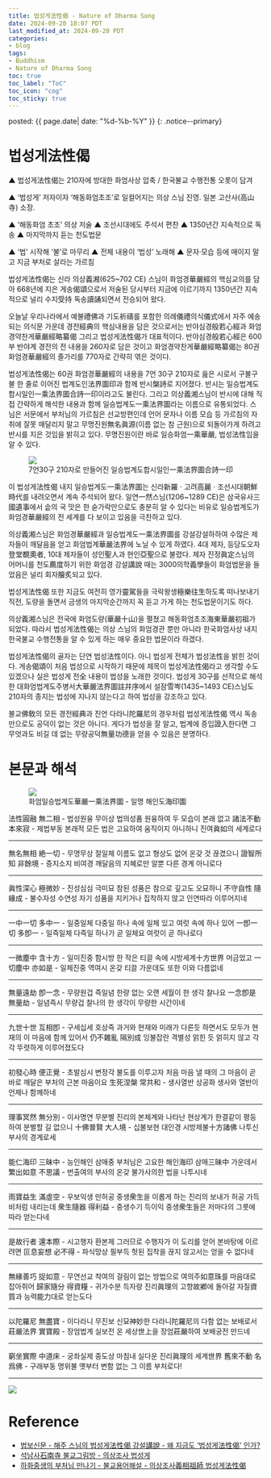 ```yaml
---
title: 법성게法性偈 - Nature of Dharma Song
date: 2024-09-20 18:07 PDT
last_modified_at: 2024-09-20 PDT
categories:
- blog
tags:
- Buddhism
- Nature of Dharma Song
toc: true
toc_label: "ToC"
toc_icon: "cog"
toc_sticky: true
---
```


<head>
	<link rel="stylesheet" href="/resource/styles.css">
</head>

posted: {{ page.date| date: "%d-%b-%Y" }}
{: .notice--primary}

<h1 id="nature-of-dharma">
법성게法性偈
</h1>

&#9650; 법성게法性偈는 210자에 방대한 화엄사상 압축 / 한국불교 수행전통 오롯이 담겨

&#9650; ‘법성게’ 저자이자 ‘해동화엄초조’로 일컬어지는 의상 스님 진영. 일본 고산사(高山寺) 소장.

&#9650; ‘해동화엄 초조’ 의상 저술
&#9650; 조선시대에도 주석서 편찬
&#9650; 1350년간 지속적으로 독송
&#9650; 마지막까지 듣는 천도법문

&#9650; ‘법’ 시작해 ‘불’로 마무리
&#9650; 전체 내용이 ‘법성’ 노래해
&#9650; 문자·모습 등에 매이지 말고 지금 부처로 살라는 가르침

법성게法性偈는 신라 의상義湘(625~702 CE) 스님이 화엄경華嚴經의 핵심교의를 담아 668년에 지은 게송偈頌으로서
저술된 당시부터 지금에 이르기까지 1350년간 지속적으로 널리 수지受持 독송讀誦되면서 전승되어 왔다.


오늘날 우리나라에서 예불禮佛과 기도祈禱를 포함한 의례儀禮의식儀式에서 자주 예송되는 의식문 가운데
경전經典의 핵심내용을 담은 것으로서는
반야심경般若心經과 화엄경약찬게華嚴經略纂偈 그리고 법성게法性偈가 대표적이다.
반야심경般若心經은 600부 반야계 경전의 전 내용을 260자로 담은 것이고
화엄경약찬게華嚴經略纂偈는 80권 화엄경華嚴經의 졸가리를 770자로 간략히 엮은 것이다.

법성게法性偈는 60권 화엄경華嚴經의 내용을 7언 30구 210자로 읊은 시로서
구불구불 한 줄로 이어진 법계도인法界圖印과 함께 반시槃詩로 지어졌다.
반시는 일승법계도합시일인一乘法界圖合詩一印이라고도 불린다.
그리고 의상義湘스님이 반시에 대해 직접 간략하게 해석한 내용과 함께
일승법계도一乘法界圖라는 이름으로 유통되었다.
스님은 서문에서 부처님의 가르침은 선교방편인데
언어 문자나 이름 모습 등 가르침의 자취에 잘못 매달리지 말고
무명진원無名眞源(이름 없는 참 근원)으로 되돌아가게 하려고 반시를 지은 것임을 밝히고 있다.
무명진원이란 바로 일승화엄一乘華嚴, 법성法性임을 알 수 있다.

<div class="fig-container">
	<figure>
		<img src="/assets/images/buddhism/nature-of-dharma-song-01.jpg">
		<figcaption>
			7언30구 210자로 만들어진 일승법계도합시일인一乘法界圖合詩一印
		</figcaption>
	</figure>
</div>

이 법성게法性偈 내지 일승법계도一乘法界圖는
신라新羅&nbsp;&sdot;&nbsp;고려高麗&nbsp;&sdot;&nbsp;조선시대朝鮮時代를 내려오면서 계속 주석되어 왔다.
일연一然스님(1206~1289 CE)은
삼국유사三國遺事에서 솥의 국 맛은 한 숟가락만으로도 충분히 알 수 있다는 비유로
일승법계도가 화엄경華嚴經의 전 세계를 다 보이고 있음을 극찬하고 있다.

의상義湘스님은 화엄경華嚴經과
일승법계도一乘法界圖를 강설강설하하여 수많은 제자들이 깨달음을 얻고 화엄법계華嚴法界에 노닐 수 있게 하였다.
4대 제자, 등당도오자登堂覩奧者, 10대 제자들이 성인聖人과 현인亞聖으로 불렸다.
제자 진정眞定스님의 어머니를 천도薦度하기 위한 화엄경 강설講說 때는
3000의학義學들이 화엄법문을 들었음은 널리 회자膾炙되고 있다.

법성게法性偈 또한 지금도 여전히 영가靈駕들을 극락왕생極樂往生하도록 떠나보내기 직전,
도량을 돌면서 금생의 마지막순간까지 꼭 듣고 가게 하는 천도법문이기도 하다.

의상義湘스님은 전국에 화엄도량(華嚴十山)을 펼쳤고
해동화엄초조海東華嚴初祖가 되었다.
따라서 법성게法性偈는 의상 스님의 화엄경관 뿐만 아니라
한국화엄사상 내지 한국불교 수행전통을 알 수 있게 하는 매우 중요한 법문이라 하겠다.

법성게法性偈의 골자는 단연 <font class="emph">법성法性</font>이다.
아니 <font class="emph">법성게 전체가 법성法性을 밝힌 것이다.</font>
게송偈頌이 처음 법성으로 시작하기 때문에 제목이 법성게法性偈라고 생각할 수도 있겠으나
실은 <font class="emph">법성게 전全 내용이 법성을 노래한 것이다.</font>
법성게 30구를 선적으로 해석한 대화엄법계도주병서大華嚴法界圖註幷序에서
설잠雪岑(1435~1493 CE)스님도
210자의 종지는 법성에 지나지 않는다고 하여 법성을 강조하고 있다.

불교佛敎의 모든 경전經典과 진언 다라니陀羅尼의 경우처럼
법성게法性偈 역시 독송만으로도 공덕이 없는 것은 아니다.
게다가 법성을 잘 알고, 법계에 증입證入한다면
그 무엇과도 비길 데 없는 무량공덕無量功德을 얻을 수 있음은 분명하다.


<!--
‘법성게’에서는 일승화엄의 세계인 법계를 법성으로 보이고 있으니, 법계 모든 존재가 법성원융의 법성성기이다. 다시 말해서 오척 되는 ‘나’의 몸인 오척신(五尺身)이 바로 오척법성으로서 법성신(法性身)이다. 반시의 그림은 온 법계가 한 몸인 모습[全法界一身之像]이다.
이 법성신을 바로 깨달으면 ‘화엄경’의 모든 부처님인 열 부처님[十佛]으로 출현하게 된다. 이를 법성가(法性家)에 되돌아간다고 한다. 예부터 부처[舊來佛]인 본래 자기 모습대로 살게 되는 것이다. 바꾸어 말해서 누구나 갈구하는 상락(常樂)의 영원한 행복을 얻게 되는 것이다. 이것이 불교의 구경처인 불세계이고 성불임을 의상 스님은 역설하고 있다.

이 법문은 지금 여기, 이 몸 바로 붓다로 살게 하는 가르침이다. 설사 곧바로 눈뜨지 못해서 부처님처럼 살지는 못한다 하더라도, 적어도 무한한 가능성을 계발할 수 있는 잠재력이 갖추어져 있어서, 얼마든지 행복할 수 있는 존재인 자신을 자중(自重)하는 마음을 가질 수 있다. 부연한다면 오척신이 법성신임을 굳게 믿는 신심만 있어도 신구의(身口意)와 육근(六根)으로 함부로 업을 짓지 않고 모두 행복할 수 있는 보리심행을 일으킬 수 있다.

의상 스님은 또 ‘백화도량발원문’과 ‘일승발원문’ 등을 지어서, 화엄정토인 법계로 인도해 주기도 하였다. 의상 스님의 이 발원문은 우리나라 발원문의 효시이다. 그리하여 당시 삼국통일로 인한 전란에 의해 피폐하고 고통스러운 이들에게 고통에서 벗어나는 길을 제시해 주었으니, 발원문을 통하여 불보살님의 가피를 입어서 스스로 치유하고 행복을 찾게 해 준 것이다.

그리하여 의상 스님은 ‘여래의 화현[金山寶蓋之幻有]’이라 칭송되었다.(‘의상전교’) 출가자는 물론 재가불자들도 다 같이 성불하고 부처님처럼 살고자 하는 원을 갖고 수행하고 신행생활을 한다. 하지만 그 일이 결코 쉽지 않음을 누구나 느끼고 있을 것이다. 그런데 의상 스님은 줄곧 여래의 화현이라 존숭되었던 것이다. 스님은 제자들에게 가르쳐준 자신의 가르침 그대로 깨달은 삶을 펼친 화엄행자임을 잘 말해주고 있는 것이다.

이처럼 ‘법성게’와 발원문을 지어 ‘화엄경’의 가르침으로 오로지 제자교육과 교화행으로 일관했던 의상 스님은 출신이 진골 또는 성골인 왕족으로서 15세 전후[丱歲]에 출가하였다. 그때는 신라에도 이미 경론이 많이 전래되어 있었던 터이다. 스님은 출가한 후 나름 수행하다가 원효(元曉, 617~686) 스님과 함께 현장(玄奘, 602~664) 스님의 명성을 듣고 입당 유학을 시도하였다. 도중에 원효 스님은 깨달은 바 있어 그만 되돌아갔다.

의상 스님은 ‘죽어도 물러나지 않겠다’는 서원으로 혼자서 입당하였다. 스님은 도중에 발걸음을 종남산 지상사(至相寺)로 돌렸다. 그리하여 지엄(智儼, 602~668) 스님 문하에서 ‘화엄경’을 배우고 ‘법성게’를 짓게 되었던 것이다.

현장 스님의 유식설은 망심(妄心)이고, 원효 스님이 깨달았다는 심성설은 진망화합(眞妄和合)의 여래장심이라면, 의상 스님이 수학한 ‘화엄경’의 유심설은 진심(眞心)으로서 여래장자성청정심이고 여래성기심(如來性起心)이다. 여래의 성품이 그대로 일어나 만덕을 구족한 마음인 것이다. 이로 볼 때 스님은 처음 중생 마음에서 점차 구경의 부처님 마음으로 다가감을 알 수 있다.

지엄 스님은 의상 스님과 처음 만나기 전날 밤 꿈을 꾸고는, 신라로부터 대덕이 올 줄 알고 도량을 깨끗이 소제하고 기다리고 있었다. 그 자리에서 의상 스님은 화엄의 오묘한 뜻을 분석해보이고 입실하게 되었다.

지상사에서 ‘화엄경’ 공부를 계속한 의상 스님은 총장원년(668년) 7월15일에 ‘법성게’를 지었다. 스승 지엄 스님의 입적 후, 당나라가 신라를 침공하려 한다는 소식을 접한 의상 스님은 고국 신라가 전쟁에 대비할 수 있도록 귀국을 앞당기게 된다. 스님은 귀국 전후 계속 화엄성중의 두호와 호법용[善妙]의 외호를 받은 일이 전해진다.

귀국(671)후 의상 스님은 낙산에서 관음보살을 친견하고 관음신앙을 열었으며, 부석사를 화엄본찰로 삼아 제자들 교육에 헌신하고 화엄교화를 펼쳐갔다. 스님은 부처님 도량이 평등한 법계임을 몸소 보여주었다. 그것은 문무왕이 의상 스님을 존경하여 전답과 노비[奴僕]를 하사하려고 했을 때 ‘우리 불법은 평등하여 고하(高下)가 함께 동등하고 귀천이 다르지 않다’라 하고 받지 않았으며, 왕이 성을 많이 쌓으려고 백성들을 고달프게 함을 보고는 왕에게 권하여 축성을 그만두게 한 사실만으로도 충분히 알 수 있다고 하겠다.

오늘날도 의상 스님의 법력과 가르침이 얼마나 절실히 필요한지, 여전히 전국사찰에서 ‘법성게’가 독송되고 있는 인연을 깊이 돌아보게 한다. 스님의 혜명을 이어가려는 평등정신을 잘 전승하고 여래가 계속 출현하시는 청정 법계를 유지할 수 있기 위해서는, 의상 스님의 생애와 ‘법성게’에 담긴 화엄정신과 수증방편을 좀 더 깊이 이해할 필요가 있을 것이다.

필자는 처음에 마음공부하려고 출가했는데, 먼저 강원에서 ‘화엄경’을 배우다가 “모든 것은 오직 마음이 만든 것이다(一切唯心造)”라는 구절에서 문득 경전의 유심설을 좀 더 공부해야겠다고 생각했다. 그래서 강원을 졸업한 후 동국대와 동 대학원으로 진학하여 석사학위논문으로 ‘화엄경’의 발보리심에 대해서, 박사학위논문으로는 의상 스님의 ‘일승법계도’와 그 주석서에 보이는 법성 성기에 대한 것을 주제로 삼았다. 그 후 불교학과에서 화엄학을 주로 가르치다가 퇴임하고 현재 명예교수로 있는 중이다. 이제 법보신문에 ‘법성게’에 대한 글을 연재하는 새 인연을 만나게 되어, 지금까지 학생들과 함께 공부하고 연구한 ‘법성게’의 내용을 총 정리하는 기회로 삼고자 한다. ‘법성’의 ‘법(法)’에서 시작하여 구래불의 ‘불(佛)’로 끝나는 ‘법성게’ 30구의 내용을, “가도가도 본래자리 도달하고 도달해도 출발한 자리(行行本處至至發處)”로 표현한 의상 스님의 뜻을 잘 담아 낼 수 있을지, 눈 밝은 분의 질정을 바란다.

해주 스님 동국대 명예교수 jeon@dongguk.edu
-->

<h1 id="text-and-commentary">
본문과 해석
</h1>

<div class="fig-container">
	<figure>
		<img src="/assets/images/buddhism/nature-of-dharma-song-02-larger.png">
		<figcaption>
			화엄일승법계도華嚴一乘法界圖 - 일명 해인도海印圖
		</figcaption>
	</figure>
</div>

<!--義相祖師 法性偈 의상조사 법성게-->

<p>
	法性圓融 無二相 - 법성원융 무이상
<span class="line-by-line-translation">
	법의성품 원융하여 두 모습이 본래 없고
</span>
<span class="line-by-line-translation-first-line">
	諸法不動 本來寂 - 제법부동 본래적
</span>
<span class="line-by-line-translation">
	모든 법은 고요하여 움직이지 아니하니 진여眞如의 세계로다
</span>
</p>

<hr>
<p>
	無名無相 絶一切 - 무명무상 절일체
<span class="line-by-line-translation">
	이름도 없고 형상도 없어 온갖 것 끊겼으니
</span>
<span class="line-by-line-translation-first-line">
	證智所知 非餘境 - 증지소지 비여경
</span>
<span class="line-by-line-translation">
	깨달음의 지혜로만 알뿐 다른 경계 아니로다
</span>
</p>


<hr>
<p>
	眞性深心 極微妙 - 진성심심 극미묘
<span class="line-by-line-translation">
	참된 성품은 참으로 깊고도 오묘하니
</span>
<span class="line-by-line-translation-first-line">
	不守自性 隨緣成 - 불수자성 수연성
</span>
<span class="line-by-line-translation">
	자기 성품을 지키거나 집착하지 않고 인연따라 이루어지네
</span>
</p>


<hr>
<p>
	一中一切 多中一 - 일중일체 다중일
<span class="line-by-line-translation">
	하나 속에 일체 있고 여럿 속에 하나 있어
</span>
<span class="line-by-line-translation-first-line">
	一卽一切 多卽一 - 일즉일체 다즉일
</span>
<span class="line-by-line-translation">
	하나가 곧 일체요 여럿이 곧 하나로다
</span>
</p>

<hr>
<p>
	一微塵中 含十方 - 일미진중 함시방
<span class="line-by-line-translation-first-line">
	한 작은 티끌 속에 시방세계十方世界 머금었고
</span>
<span class="line-by-line-translation-first-line">
	一切塵中 亦如是 - 일체진중 역여시
</span>
<span class="line-by-line-translation-first-line">
	온갖 티끌 가운데도 또한 이와 다름없네
</span>
</p>

<hr>
<p>
	無量遠劫 卽一念 - 무량원겁 즉일념
<span class="line-by-line-translation">
	한량 없는 오랜 세월이 한 생각 찰나요
</span>
<span class="line-by-line-translation-first-line">
	一念卽是 無量劫 - 일념즉시 무량겁
</span>
<span class="line-by-line-translation">
	찰나의 한 생각이 무량한 시간이네
</span>
</p>

<hr>
<p>
	九世十世 互相卽 - 구세십세 호상즉
<span class="line-by-line-translation">
	과거와 현재와 미래가 다른듯 하면서도
	모두가 현재의 이 마음에 함께 있어서
</span>
<span class="line-by-line-translation-first-line">
	仍不雜亂 隔別成 잉불잡란 격별성
</span>
<span class="line-by-line-translation">
	얽힌 듯 얽히지 않고 각각 뚜렷하게 이루어졌도다
</span>
</p>

<hr>
<p>
	初發心時 便正覺 - 초발심시 변정각
<span class="line-by-line-translation">
	불도를 이루고자 처음 마음 낼 때의 그 마음이
	곧 바로 깨달은 부처의 근본 마음이요
</span>
<span class="line-by-line-translation-first-line">
	生死涅槃 常共和 - 생사열반 상공화
</span>
<span class="line-by-line-translation">
	생사와 열반이 언제나 함께하네
</span>
</p>

<hr>
<p>
理事冥然 無分別 - 이사명연 무분별
<span class="line-by-line-translation">
	진리의 본체계와 나타난 현상계가
	한결같이 평등하여 분별할 길 없으니
</span>
<span class="line-by-line-translation-first-line">
	十佛普賢 大人境 - 십불보현 대인경
</span>
<span class="line-by-line-translation">
	시방제불十方諸佛 나투신 부사의 경계로세
</span>
</p>

<hr>
<p>
	能仁海印 三昧中 - 능인해인 삼매중
<span class="line-by-line-translation">
	부처님은 고요한 해인海印 삼매三昧中 가운데서
</span>
<span class="line-by-line-translation-first-line">
	繁出如意 不思議 - 번출여의 부사의
</span>
<span class="line-by-line-translation">
	온갖 불가사의한 법을 나투시네
</span>
</p>

<hr>
<p>
	雨寶益生 滿虛空 - 우보익생 만허공
<span class="line-by-line-translation">
	중생衆生을 이롭게 하는 진리의 보내가 허공 가득 비처럼 내리는데
</span>
<span class="line-by-line-translation-first-line">
	衆生隨器 得利益 - 중생수기 득이익
</span>
<span class="line-by-line-translation">
	중생衆生들은 저마다의 그룻에 따라 얻는다네
</span>
</p>

<hr>
<p>
	是故行者 還本際 - 시고행자 환본제
<span class="line-by-line-translation">
	그러므로 수행자가 이 도리를 얻어 본바탕에 이르려면
</span>
<span class="line-by-line-translation-first-line">
	叵息妄想 必不得 - 파식망상 필부득
</span>
<span class="line-by-line-translation">
	헛된 집착을 끊지 않고서는 얻을 수 없다네
</span>
</p>

<hr>
<p>
	無緣善巧 捉如意 - 무연선교 착여의
<span class="line-by-line-translation">
	걸림이 없는 방법으로 여의주如意珠를 마음대로 잡아쥐어
</span>
<span class="line-by-line-translation-first-line">
	歸家隨分 得資糧 - 귀가수분 득자량
</span>
<span class="line-by-line-translation">
	진리眞理의 고향故鄕에 돌아갈 자질資質과 능력能力대로 얻는도다
</span>
</p>

<hr>
<p>
	以陀羅尼 無盡寶 - 이다라니 무진보
<span class="line-by-line-translation">
	신묘神妙한 다라니陀羅尼의 다함 없는 보배로서
</span>
<span class="line-by-line-translation-first-line">
</span>
	莊嚴法界 實寶殿 - 장엄법계 실보전
<span class="line-by-line-translation">
	온 세상世上을 장엄莊嚴하여 보배궁전 만드네
</span>
</p>

<hr>
<p>
	窮坐實際 中道床 - 궁좌실제 중도상
<span class="line-by-line-translation">
	마침내 실다운 진리眞理의 세계世界
</span>
<span class="line-by-line-translation-first-line">
	舊來不動 名爲佛 - 구래부동 명위불
</span>
<span class="line-by-line-translation">
	옛부터 변함 없는 그 이름 부처로다!
</span>
</p>
<hr>

<div class="img-container">
	<img src="/assets/images/buddhism/thinking-02.png">
</div>


<h1 id="ref">Reference</h1>

<ul>
<li>
	<a href="http://www.beopbo.com/news/articleView.html?idxno=101592">
	법보신문
	-
	해주 스님의 법성게法性偈 강설講說
	-
	왜 지금도 ‘법성게法性偈' 인가?
	</a>
</li>
<li>
	<a href="http://www.seoknamsa.or.kr/www/bbs/board.php?bo_table=budapainting&wr_id=33&sca=%EB%B6%88%ED%99%94&sfl=mb_id%2C1&stx=suknamsa">
	석남사石南寺 불교그림방 - 의상조사 법성게
	</a>
</li>
<li>
	<a href="https://blog.naver.com/hahwajs/10135115018">
	하화중생의 부처님 만나기 - 불교용어해설 - 의상조사義相祖師 법성게法性偈
	</a>
</li>
</ul>


